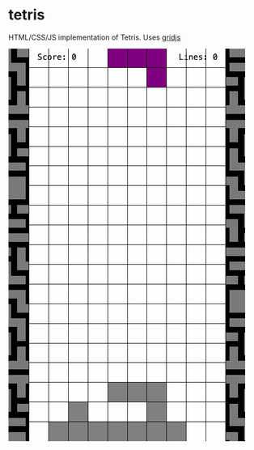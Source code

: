 # tetris

HTML/CSS/JS implementation of Tetris. Uses [gridjs](https://github.com/endemic/gridjs)

![screenshot](https://github.com/endemic/tetris/blob/e86db72f57718cb47ce7ce017b282d53b254e0d9/images/screenshot.gif)
